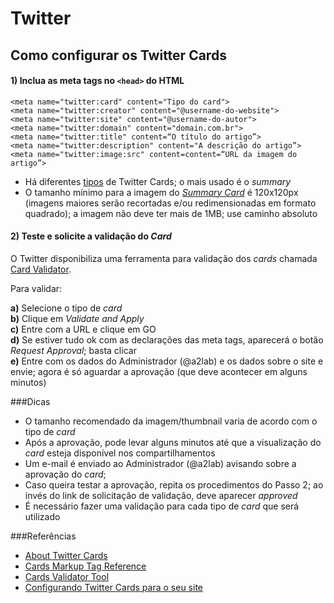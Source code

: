 # Twitter

## Como configurar os Twitter Cards
#### 1) Inclua as meta tags no ```<head>``` do HTML

    <meta name="twitter:card" content="Tipo do card"> 
    <meta name="twitter:creator" content="@username-do-website">
    <meta name="twitter:site" content="@username-do-autor">
    <meta name="twitter:domain" content="domain.com.br">
    <meta name="twitter:title" content=“O título do artigo”>
    <meta name="twitter:description" content="A descrição do artigo”>
    <meta name="twitter:image:src" content=content=“URL da imagem do artigo”>

* Há diferentes [tipos](https://dev.twitter.com/docs/cards#cards) de Twitter Cards; o mais usado é o _summary_
* O tamanho mínimo para a imagem do [_Summary Card_](https://dev.twitter.com/docs/cards/types/summary-card) é 120x120px (imagens maiores serão recortadas e/ou redimensionadas em formato quadrado); a imagem não deve ter mais de 1MB; use caminho absoluto 

#### 2) Teste e solicite a validação do _Card_

O Twitter disponibiliza uma ferramenta para validação dos _cards_ chamada [Card Validator](https://dev.twitter.com/docs/cards/validation/validator). 

Para validar:

**a)** Selecione o tipo de _card_ <br>
**b)** Clique em _Validate and Apply_ <br>
**c)** Entre com a URL e clique em GO <br>
**d)** Se estiver tudo ok com as declarações das meta tags, aparecerá o botão _Request Approval_; basta clicar<br>
**e)** Entre com os dados do Administrador (@a2lab) e os dados sobre o site e envie; agora é só aguardar a aprovação (que deve acontecer em alguns minutos)

###Dicas
* O tamanho recomendado da imagem/thumbnail varia de acordo com o tipo de _card_
* Após a aprovação, pode levar alguns minutos até que a visualização do _card_ esteja disponível nos compartilhamentos
* Um e-mail é enviado ao Administrador (@a2lab) avisando sobre a aprovação do _card_; 
* Caso queira testar a aprovação, repita os procedimentos do Passo 2; ao invés do link de solicitação de validação, deve aparecer _approved_
* É necessário fazer uma validação para cada tipo de _card_ que será utilizado

###Referências

* [About Twitter Cards](https://dev.twitter.com/docs/cards)
* [Cards Markup Tag Reference](https://dev.twitter.com/docs/cards/markup-reference)
* [Cards Validator Tool](https://dev.twitter.com/docs/cards/validation/validator)
* [Configurando Twitter Cards para o seu site](http://leobetosouza.com.br/blog/2014/03/04/configurando-twitter-cards-para-o-seu-site/)
